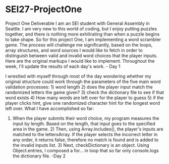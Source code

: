 # SEI27-ProjectOne
Project One Deliverable
I am an SEI student with General Assembly in Seattle. I am very new to this world of coding, but I enjoy putting puzzles together, and there is nothing more exhilirating than when a puzzle begins to take shape. So for this project One, I am implementing a word scrambler game. The process will challenge me significantly, based on the loops, array structures, and word sources I would like to fetch in order to distinguish between valid and invalid word choices that the player inputs. Here are the original markups I would like to implement. Throughout the week, I'll update the results of each day's work. - Day 1

I wrestled with myself through most of the day wondering whether my original structure could work through the parameters of the five main word validation processes: 1) word length 2) does the player input match the randomized letters the game given?
3) check the dictionary file to see if that word exists 4) How many words are left over for the player to guess 5) if the player clicks hint, give one randomized character hint for the longest word left over. What I have accomplished so far:
1) When the player submits their word choice, my program measures the input by length. Based on the length, that input goes to the specified area in the game. 2) Then, using Array.includes(), the player's inputs are matched to the lettersArray. If the player selects the incorrect letter in any order, it returns false, therefore no match is found and is added to the invalid inputs list. 3) Next, checkDictionary is an object. Using Object.entries, I composed a for... in loop that so far only console.logs the dictionary file.  -Day 2

